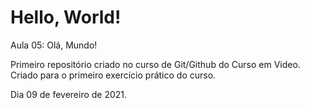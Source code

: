 # Hello, World!
Aula 05: Olá, Mundo!

Primeiro repositório criado no curso de Git/Github do Curso em Video.
Criado para o primeiro exercício prático do curso.


Dia 09 de fevereiro de 2021.
